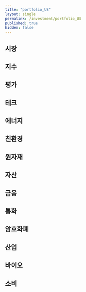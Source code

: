 ```yaml
---
title: "portfolio_US"
layout: single
permalink: /investment/portfolio_US
published: true
hidden: false
---
```


<head>
  <base target="_blank">
</head>



## 시장

<script type="text/javascript" src="https://s3.tradingview.com/external-embedding/embed-widget-market-overview.js" async>
{
	"colorTheme"			: "dark",
	"dateRange"				: "1D",
	"showChart"				: true,
	"locale"				: "en",
	"largeChartUrl"			: "",
	"isTransparent"			: true,
	"showSymbolLogo"		: false,
	"showFloatingTooltip"	: false,
	"width"					: "350",
	"height"				: "750",
	"plotLineColorGrowing"				: "rgba( 34  ,171 ,148 ,1    )",
	"belowLineFillColorGrowing"			: "rgba( 34  ,171 ,148 ,0.5  )",
	"belowLineFillColorGrowingBottom"	: "rgba( 34  ,171 ,148 ,0.1  )",
	"plotLineColorFalling"				: "rgba( 247 ,82  ,95  ,1    )",
	"belowLineFillColorFalling"			: "rgba( 247 ,82  ,95  ,0.5  )",
	"belowLineFillColorFallingBottom"	: "rgba( 247 ,82  ,95  ,0.1  )",
	"gridLineColor"						: "rgba( 255 ,255 ,255 ,0.25 )",
	"scaleFontColor"					: "rgba( 255 ,255 ,255 ,1    )",
	"symbolActiveColor"					: "rgba( 16  ,16  ,16  ,1    )",
	"tabs": [
		{
			"symbols": [
				{	"s": "AMEX:YINN"	,"d": "중국   | +3X"	},
				{	"s": "AMEX:YANG"	,"d": "중국   | -3X"	},
				{	"s": "AMEX:UBR"		,"d": "브라질  | +2X"	},
				{	"s": "AMEX:BZQ"		,"d": "브라질  | -2X"	},
				{	"s": "AMEX:EDC"		,"d": "신흥  | +3X"	},
				{	"s": "AMEX:EDZ"		,"d": "신흥  | -3X"	},
				{	"s": "AMEX:EZJ"		,"d": "일본  | +2X"	},
				{	"s": "AMEX:EWV"		,"d": "일본  | -2X"	},
				{	"s": "AMEX:UPV"		,"d": "유럽  | +2X"	},
				{	"s": "AMEX:EPV"		,"d": "유럽  | -2X"	},
				{	"s": "AMEX:EFO"		,"d": "EAFE  | +2X"	},
				{	"s": "AMEX:EFU"		,"d": "EAFE  | -2X"	}
			]
		}
	]
}
</script>



## 지수

<script type="text/javascript" src="https://s3.tradingview.com/external-embedding/embed-widget-market-overview.js" async>
{
	"colorTheme"			: "dark",
	"dateRange"				: "1D",
	"showChart"				: true,
	"locale"				: "en",
	"largeChartUrl"			: "",
	"isTransparent"			: true,
	"showSymbolLogo"		: false,
	"showFloatingTooltip"	: false,
	"width"					: "350",
	"height"				: "750",
	"plotLineColorGrowing"				: "rgba( 34  ,171 ,148 ,1    )",
	"belowLineFillColorGrowing"			: "rgba( 34  ,171 ,148 ,0.5  )",
	"belowLineFillColorGrowingBottom"	: "rgba( 34  ,171 ,148 ,0.1  )",
	"plotLineColorFalling"				: "rgba( 247 ,82  ,95  ,1    )",
	"belowLineFillColorFalling"			: "rgba( 247 ,82  ,95  ,0.5  )",
	"belowLineFillColorFallingBottom"	: "rgba( 247 ,82  ,95  ,0.1  )",
	"gridLineColor"						: "rgba( 255 ,255 ,255 ,0.25 )",
	"scaleFontColor"					: "rgba( 255 ,255 ,255 ,1    )",
	"symbolActiveColor"					: "rgba( 16  ,16  ,16  ,1    )",
	"tabs": [
		{
			"symbols": [
				{	"s": "AMEX:UDOW"	,"d": "다우존스  | +3X"		},
				{	"s": "AMEX:SDOW"	,"d": "다우존스  | -3X"		},
				{	"s": "NASDAQ:TQQQ"	,"d": "나스닥    | +3X"		},
				{	"s": "NASDAQ:SQQQ"	,"d": "나스닥    | -3X"		},
				{	"s": "AMEX:UPRO"	,"d": "S&P500  | +3X"		},
				{	"s": "AMEX:SPXU"	,"d": "S&P500  | -3X"		},
				{	"s": "AMEX:HIBL"	,"d": "S&P500 하이 베타  | +3X"		},
				{	"s": "AMEX:HIBS"	,"d": "S&P500 하이 베타  | -3X"		},
				{	"s": "AMEX:URTY"	,"d": "러셀2000 | +3X"		},
				{	"s": "AMEX:SRTY"	,"d": "러셀2000 | -3X"		},
				{	"s": "AMEX:SVXY"	,"d": "VIX     | -X"		},
				{	"s": "AMEX:UVXY"	,"d": "VIX     | +X"		}
			]
		}
	]
}
</script>



## 평가

<script type="text/javascript" src="https://s3.tradingview.com/external-embedding/embed-widget-market-overview.js" async>
{
	"colorTheme"			: "dark",
	"dateRange"				: "1D",
	"showChart"				: true,
	"locale"				: "en",
	"largeChartUrl"			: "",
	"isTransparent"			: true,
	"showSymbolLogo"		: false,
	"showFloatingTooltip"	: false,
	"width"					: "350",
	"height"				: "600",
	"plotLineColorGrowing"				: "rgba( 34  ,171 ,148 ,1    )",
	"belowLineFillColorGrowing"			: "rgba( 34  ,171 ,148 ,0.5  )",
	"belowLineFillColorGrowingBottom"	: "rgba( 34  ,171 ,148 ,0.1  )",
	"plotLineColorFalling"				: "rgba( 247 ,82  ,95  ,1    )",
	"belowLineFillColorFalling"			: "rgba( 247 ,82  ,95  ,0.5  )",
	"belowLineFillColorFallingBottom"	: "rgba( 247 ,82  ,95  ,0.1  )",
	"gridLineColor"						: "rgba( 255 ,255 ,255 ,0.25 )",
	"scaleFontColor"					: "rgba( 255 ,255 ,255 ,1    )",
	"symbolActiveColor"					: "rgba( 16  ,16  ,16  ,1    )",
	"tabs": [
		{
			"symbols": [
				{	"s": "AMEX:ARKK"	,"d": "혁신            | +X"				},
				{	"s": "NASDAQ:SARK"	,"d": "혁신            | -X"				},
				{	"s": "AMEX:IWF"		,"d": "성장            | 대형"				},
				{	"s": "AMEX:USMV"	,"d": "성장            | 저변동"			},
				{	"s": "AMEX:AVUS"	,"d": "가치            | 종합"				},
				{	"s": "AMEX:VTV"		,"d": "가치            | 대형"				},
				{	"s": "AMEX:SWAN"	,"d": "방어            | 채권+옵션"			},
				{	"s": "AMEX:NTSX"	,"d": "방어            | 주식+채권"			}
			]
		}
	]
}
</script>



## 테크

<script type="text/javascript" src="https://s3.tradingview.com/external-embedding/embed-widget-market-overview.js" async>
{
	"colorTheme"			: "dark",
	"dateRange"				: "1D",
	"showChart"				: true,
	"locale"				: "en",
	"largeChartUrl"			: "",
	"isTransparent"			: true,
	"showSymbolLogo"		: false,
	"showFloatingTooltip"	: false,
	"width"					: "350",
	"height"				: "700",
	"plotLineColorGrowing"				: "rgba( 34  ,171 ,148 ,1    )",
	"belowLineFillColorGrowing"			: "rgba( 34  ,171 ,148 ,0.5  )",
	"belowLineFillColorGrowingBottom"	: "rgba( 34  ,171 ,148 ,0.1  )",
	"plotLineColorFalling"				: "rgba( 247 ,82  ,95  ,1    )",
	"belowLineFillColorFalling"			: "rgba( 247 ,82  ,95  ,0.5  )",
	"belowLineFillColorFallingBottom"	: "rgba( 247 ,82  ,95  ,0.1  )",
	"gridLineColor"						: "rgba( 255 ,255 ,255 ,0.25 )",
	"scaleFontColor"					: "rgba( 255 ,255 ,255 ,1    )",
	"symbolActiveColor"					: "rgba( 16  ,16  ,16  ,1    )",
	"tabs": [
		{
			"symbols": [
				{	"s": "AMEX:TECL"	,"d": "테크   | +3X"		},
				{	"s": "AMEX:TECS"	,"d": "테크   | -3X"		},
				{	"s": "AMEX:FNGU"	,"d": "FANG  | +3X"			},
				{	"s": "AMEX:FNGD"	,"d": "FANG  | -3X"			},
				{	"s": "AMEX:SOXL"	,"d": "반도체  | +3X"		},
				{	"s": "AMEX:SOXS"	,"d": "반도체  | -3X"		},
				{	"s": "AMEX:CLDL"	,"d": "클라우드  | +2X"		},
				{	"s": "AMEX:CLDS"	,"d": "클라우드  | -2X"		},
				{	"s": "AMEX:KARS"	,"d": "미래차 | 종합"			},
				{	"s": "NASDAQ:DRIV"	,"d": "미래차 | 자율주행"		}
			]
		}
	]
}
</script>



## 에너지

<script type="text/javascript" src="https://s3.tradingview.com/external-embedding/embed-widget-market-overview.js" async>
{
	"colorTheme"			: "dark",
	"dateRange"				: "1D",
	"showChart"				: true,
	"locale"				: "en",
	"largeChartUrl"			: "",
	"isTransparent"			: true,
	"showSymbolLogo"		: false,
	"showFloatingTooltip"	: false,
	"width"					: "350",
	"height"				: "1000",
	"plotLineColorGrowing"				: "rgba( 34  ,171 ,148 ,1    )",
	"belowLineFillColorGrowing"			: "rgba( 34  ,171 ,148 ,0.5  )",
	"belowLineFillColorGrowingBottom"	: "rgba( 34  ,171 ,148 ,0.1  )",
	"plotLineColorFalling"				: "rgba( 247 ,82  ,95  ,1    )",
	"belowLineFillColorFalling"			: "rgba( 247 ,82  ,95  ,0.5  )",
	"belowLineFillColorFallingBottom"	: "rgba( 247 ,82  ,95  ,0.1  )",
	"gridLineColor"						: "rgba( 255 ,255 ,255 ,0.25 )",
	"scaleFontColor"					: "rgba( 255 ,255 ,255 ,1    )",
	"symbolActiveColor"					: "rgba( 16  ,16  ,16  ,1    )",
	"tabs": [
		{
			"symbols": [
				{	"s": "AMEX:UCO"		,"d": "석유     | +2X"		},
				{	"s": "AMEX:SCO"		,"d": "석유     | -2X"		},
				{	"s": "AMEX:BOIL"	,"d": "가스     | +2X"		},
				{	"s": "AMEX:KOLD"	,"d": "가스     | -2X"		},
				{	"s": "AMEX:NRGU"	,"d": "석유 업체 | +3X"		},
				{	"s": "AMEX:NRGD"	,"d": "석유 업체 | -3X"		},
				{	"s": "AMEX:GUSH"	,"d": "석유/가스 | +2X"		},
				{	"s": "AMEX:DRIP"	,"d": "석유/가스 | -2X"		},
				{	"s": "AMEX:OILU"	,"d": "석유/가스 | +3X"		},
				{	"s": "AMEX:OILD"	,"d": "석유/가스 | -3X"		},
				{	"s": "AMEX:ERX"		,"d": "에너지    | +2X"		},
				{	"s": "AMEX:ERY"		,"d": "에너지    | -2X"		},
				{	"s": "AMEX:UPW"		,"d": "유틸리티  | +2X"		},
				{	"s": "AMEX:SDP"		,"d": "유틸리티  | -2X"		}
			]
		}
	]
}
</script>



## 친환경

<script type="text/javascript" src="https://s3.tradingview.com/external-embedding/embed-widget-market-overview.js" async>
{
	"colorTheme"			: "dark",
	"dateRange"				: "1D",
	"showChart"				: true,
	"locale"				: "en",
	"largeChartUrl"			: "",
	"isTransparent"			: true,
	"showSymbolLogo"		: false,
	"showFloatingTooltip"	: false,
	"width"					: "350",
	"height"				: "750",
	"plotLineColorGrowing"				: "rgba( 34  ,171 ,148 ,1    )",
	"belowLineFillColorGrowing"			: "rgba( 34  ,171 ,148 ,0.5  )",
	"belowLineFillColorGrowingBottom"	: "rgba( 34  ,171 ,148 ,0.1  )",
	"plotLineColorFalling"				: "rgba( 247 ,82  ,95  ,1    )",
	"belowLineFillColorFalling"			: "rgba( 247 ,82  ,95  ,0.5  )",
	"belowLineFillColorFallingBottom"	: "rgba( 247 ,82  ,95  ,0.1  )",
	"gridLineColor"						: "rgba( 255 ,255 ,255 ,0.25 )",
	"scaleFontColor"					: "rgba( 255 ,255 ,255 ,1    )",
	"symbolActiveColor"					: "rgba( 16  ,16  ,16  ,1    )",
	"tabs": [
		{
			"symbols": [
				{	"s": "NASDAQ:ICLN"		,"d": "종합   | 세계"		},
				{	"s": "NASDAQ:QCLN"		,"d": "종합   | 미국"		},
				{	"s": "AMEX:TAN"			,"d": "에너지 | 태양"		},
				{	"s": "AMEX:FAN"			,"d": "에너지 | 풍력"		},
				{	"s": "NASDAQ:PHO"		,"d": "에너지 | 수자원"		},
				{	"s": "NASDAQ:HYDR"		,"d": "에너지 | 수소"		},
				{	"s": "AMEX:CRBN"		,"d": "탄소   | 저탄소"		},
				{	"s": "AMEX:KRBN"		,"d": "탄소   | 배출권"		},
				{	"s": "AMEX:LIT"			,"d": "배터리 | 리튬"		},
				{	"s": "NASDAQ:GRID"		,"d": "배터리 | 그리드"		}
			]
		}
	]
}
</script>



## 원자재

<script type="text/javascript" src="https://s3.tradingview.com/external-embedding/embed-widget-market-overview.js" async>
{
	"colorTheme"			: "dark",
	"dateRange"				: "1D",
	"showChart"				: true,
	"locale"				: "en",
	"largeChartUrl"			: "",
	"isTransparent"			: true,
	"showSymbolLogo"		: false,
	"showFloatingTooltip"	: false,
	"width"					: "350",
	"height"				: "600",
	"plotLineColorGrowing"				: "rgba( 34  ,171 ,148 ,1    )",
	"belowLineFillColorGrowing"			: "rgba( 34  ,171 ,148 ,0.5  )",
	"belowLineFillColorGrowingBottom"	: "rgba( 34  ,171 ,148 ,0.1  )",
	"plotLineColorFalling"				: "rgba( 247 ,82  ,95  ,1    )",
	"belowLineFillColorFalling"			: "rgba( 247 ,82  ,95  ,0.5  )",
	"belowLineFillColorFallingBottom"	: "rgba( 247 ,82  ,95  ,0.1  )",
	"gridLineColor"						: "rgba( 255 ,255 ,255 ,0.25 )",
	"scaleFontColor"					: "rgba( 255 ,255 ,255 ,1    )",
	"symbolActiveColor"					: "rgba( 16  ,16  ,16  ,1    )",
	"tabs": [
		{
			"symbols": [
				{	"s": "AMEX:UYM"		,"d": "금속   | +2X"		},
				{	"s": "AMEX:SMN"		,"d": "금속   | -2X"		},
				{	"s": "AMEX:JJU"		,"d": "알루미늄"		},
				{	"s": "AMEX:CPER"	,"d": "구리"		},
				{	"s": "AMEX:JJN"		,"d": "니켈"		},
				{	"s": "AMEX:PPLT"	,"d": "백금"		},
				{	"s": "AMEX:PALL"	,"d": "팔라듐"		},
				{	"s": "AMEX:REMX"	,"d": "희토류"		}
			]
		}
	]
}
</script>



## 자산

<script type="text/javascript" src="https://s3.tradingview.com/external-embedding/embed-widget-market-overview.js" async>
{
	"colorTheme"			: "dark",
	"dateRange"				: "1D",
	"showChart"				: true,
	"locale"				: "en",
	"largeChartUrl"			: "",
	"isTransparent"			: true,
	"showSymbolLogo"		: false,
	"showFloatingTooltip"	: false,
	"width"					: "350",
	"height"				: "750",
	"plotLineColorGrowing"				: "rgba( 34  ,171 ,148 ,1    )",
	"belowLineFillColorGrowing"			: "rgba( 34  ,171 ,148 ,0.5  )",
	"belowLineFillColorGrowingBottom"	: "rgba( 34  ,171 ,148 ,0.1  )",
	"plotLineColorFalling"				: "rgba( 247 ,82  ,95  ,1    )",
	"belowLineFillColorFalling"			: "rgba( 247 ,82  ,95  ,0.5  )",
	"belowLineFillColorFallingBottom"	: "rgba( 247 ,82  ,95  ,0.1  )",
	"gridLineColor"						: "rgba( 255 ,255 ,255 ,0.25 )",
	"scaleFontColor"					: "rgba( 255 ,255 ,255 ,1    )",
	"symbolActiveColor"					: "rgba( 16  ,16  ,16  ,1    )",
	"tabs": [
		{
			"symbols": [
				{	"s": "AMEX:UGL"		,"d": "금   | +2X"		},
				{	"s": "AMEX:GLL"		,"d": "금   | -2X"		},
				{	"s": "AMEX:NUGT"	,"d": "금광 | +2X"		},
				{	"s": "AMEX:DUST"	,"d": "금광 | -2X"		},
				{	"s": "AMEX:AGQ"		,"d": "은   | +2X"		},
				{	"s": "AMEX:ZSL"		,"d": "은   | -2X"		},
				{	"s": "AMEX:SOYB"	,"d": "콩"		},
				{	"s": "AMEX:CORN"	,"d": "옥수수"		},
				{	"s": "AMEX:WEAT"	,"d": "밀"		},
				{	"s": "AMEX:JJA"		,"d": "농산물"		}
			]
		}
	]
}
</script>



## 금융

<script type="text/javascript" src="https://s3.tradingview.com/external-embedding/embed-widget-market-overview.js" async>
{
	"colorTheme"			: "dark",
	"dateRange"				: "1D",
	"showChart"				: true,
	"locale"				: "en",
	"largeChartUrl"			: "",
	"isTransparent"			: true,
	"showSymbolLogo"		: false,
	"showFloatingTooltip"	: false,
	"width"					: "350",
	"height"				: "500",
	"plotLineColorGrowing"				: "rgba( 34  ,171 ,148 ,1    )",
	"belowLineFillColorGrowing"			: "rgba( 34  ,171 ,148 ,0.5  )",
	"belowLineFillColorGrowingBottom"	: "rgba( 34  ,171 ,148 ,0.1  )",
	"plotLineColorFalling"				: "rgba( 247 ,82  ,95  ,1    )",
	"belowLineFillColorFalling"			: "rgba( 247 ,82  ,95  ,0.5  )",
	"belowLineFillColorFallingBottom"	: "rgba( 247 ,82  ,95  ,0.1  )",
	"gridLineColor"						: "rgba( 255 ,255 ,255 ,0.25 )",
	"scaleFontColor"					: "rgba( 255 ,255 ,255 ,1    )",
	"symbolActiveColor"					: "rgba( 16  ,16  ,16  ,1    )",
	"tabs": [
		{
			"symbols": [
				{	"s": "AMEX:FAS"			,"d": "금융    | +3X"		},
				{	"s": "AMEX:FAX"			,"d": "금융    | -3X"		},
				{	"s": "AMEX:BNKU"		,"d": "대형은행 | +3X"		},
				{	"s": "AMEX:BNKD"		,"d": "대형은행 | -3X"		},
				{	"s": "AMEX:IPO"			,"d": "IPO"					},
				{	"s": "AMEX:ARKF"		,"d": "핀테크"				}
			]
		}
	]
}
</script>



## 통화

<script type="text/javascript" src="https://s3.tradingview.com/external-embedding/embed-widget-market-overview.js" async>
{
	"colorTheme"			: "dark",
	"dateRange"				: "1D",
	"showChart"				: true,
	"locale"				: "en",
	"largeChartUrl"			: "",
	"isTransparent"			: true,
	"showSymbolLogo"		: false,
	"showFloatingTooltip"	: false,
	"width"					: "350",
	"height"				: "800",
	"plotLineColorGrowing"				: "rgba( 34  ,171 ,148 ,1    )",
	"belowLineFillColorGrowing"			: "rgba( 34  ,171 ,148 ,0.5  )",
	"belowLineFillColorGrowingBottom"	: "rgba( 34  ,171 ,148 ,0.1  )",
	"plotLineColorFalling"				: "rgba( 247 ,82  ,95  ,1    )",
	"belowLineFillColorFalling"			: "rgba( 247 ,82  ,95  ,0.5  )",
	"belowLineFillColorFallingBottom"	: "rgba( 247 ,82  ,95  ,0.1  )",
	"gridLineColor"						: "rgba( 255 ,255 ,255 ,0.25 )",
	"scaleFontColor"					: "rgba( 255 ,255 ,255 ,1    )",
	"symbolActiveColor"					: "rgba( 16  ,16  ,16  ,1    )",
	"tabs": [
		{
			"symbols": [
				{	"s": "AMEX:TIPL"	,"d": "채권/TIPS | +2X"			},
				{	"s": "AMEX:TIPD"	,"d": "채권/TIPS | -2X"			},
				{	"s": "AMEX:TMF"		,"d": "채권/20y | +3X"			},
				{	"s": "AMEX:TMV"		,"d": "채권/20y | -3X"			},
				{	"s": "AMEX:TYD"		,"d": "채권/10y | +3X"			},
				{	"s": "AMEX:TYO"		,"d": "채권/10y | -3X"			},
				{	"s": "AMEX:UUP"		,"d": "외환/달러인덱스 | +1X"			},
				{	"s": "AMEX:UDN"		,"d": "외환/달러인덱스 | -1X"			},
				{	"s": "AMEX:ULE"		,"d": "외환/유로 | +2X"			},
				{	"s": "AMEX:EUO"		,"d": "외환/유로 | -2X"			},
				{	"s": "AMEX:YCL"		,"d": "외환/일본 | +2X"			},
				{	"s": "AMEX:YCS"		,"d": "외환/일본 | -2X"			}
			]
		}
	]
}
</script>



## 암호화폐

<script type="text/javascript" src="https://s3.tradingview.com/external-embedding/embed-widget-market-overview.js" async>
{
	"colorTheme"			: "dark",
	"dateRange"				: "1D",
	"showChart"				: true,
	"locale"				: "en",
	"largeChartUrl"			: "",
	"isTransparent"			: true,
	"showSymbolLogo"		: false,
	"showFloatingTooltip"	: false,
	"width"					: "350",
	"height"				: "500",
	"plotLineColorGrowing"				: "rgba( 34  ,171 ,148 ,1    )",
	"belowLineFillColorGrowing"			: "rgba( 34  ,171 ,148 ,0.5  )",
	"belowLineFillColorGrowingBottom"	: "rgba( 34  ,171 ,148 ,0.1  )",
	"plotLineColorFalling"				: "rgba( 247 ,82  ,95  ,1    )",
	"belowLineFillColorFalling"			: "rgba( 247 ,82  ,95  ,0.5  )",
	"belowLineFillColorFallingBottom"	: "rgba( 247 ,82  ,95  ,0.1  )",
	"gridLineColor"						: "rgba( 255 ,255 ,255 ,0.25 )",
	"scaleFontColor"					: "rgba( 255 ,255 ,255 ,1    )",
	"symbolActiveColor"					: "rgba( 16  ,16  ,16  ,1    )",
	"tabs": [
		{
			"symbols": [
				{	"s": "AMEX:BITO"		,"d": "비트코인"			},
				{	"s": "AMEX:BITQ"		,"d": "암호화폐 기업"		},
				{	"s": "AMEX:BLOK"		,"d": "블록체인 기업"		},
				{	"s": "NASDAQ:BLCN"		,"d": "블록체인 기업"		},
				{	"s": "NASDAQ:LEGR"		,"d": "블록체인 기업"		},
				{	"s": "NASDAQ:BKCH"		,"d": "블록체인 기업"		}
			]
		}
	]
}
</script>



## 산업

<script type="text/javascript" src="https://s3.tradingview.com/external-embedding/embed-widget-market-overview.js" async>
{
	"colorTheme"			: "dark",
	"dateRange"				: "1D",
	"showChart"				: true,
	"locale"				: "en",
	"largeChartUrl"			: "",
	"isTransparent"			: true,
	"showSymbolLogo"		: false,
	"showFloatingTooltip"	: false,
	"width"					: "350",
	"height"				: "750",
	"plotLineColorGrowing"				: "rgba( 34  ,171 ,148 ,1    )",
	"belowLineFillColorGrowing"			: "rgba( 34  ,171 ,148 ,0.5  )",
	"belowLineFillColorGrowingBottom"	: "rgba( 34  ,171 ,148 ,0.1  )",
	"plotLineColorFalling"				: "rgba( 247 ,82  ,95  ,1    )",
	"belowLineFillColorFalling"			: "rgba( 247 ,82  ,95  ,0.5  )",
	"belowLineFillColorFallingBottom"	: "rgba( 247 ,82  ,95  ,0.1  )",
	"gridLineColor"						: "rgba( 255 ,255 ,255 ,0.25 )",
	"scaleFontColor"					: "rgba( 255 ,255 ,255 ,1    )",
	"symbolActiveColor"					: "rgba( 16  ,16  ,16  ,1    )",
	"tabs": [
		{
			"symbols": [
				{	"s": "AMEX:ARKX"	,"d": "항공/우주"			},
				{	"s": "AMEX:JETS"	,"d": "항공/세계"			},
				{	"s": "AMEX:DFEN"	,"d": "항공/국방 | +3X"		},
				{	"s": "AMEX:DUSL"	,"d": "산업     | +3X"		},
				{	"s": "AMEX:PAVE"	,"d": "인프라"				},
				{	"s": "AMEX:NAIL"	,"d": "건축     | +3X"		},
				{	"s": "AMEX:DRN"		,"d": "부동산    | +3X"		},
				{	"s": "AMEX:DRV"		,"d": "부동산    | -3X"		},
				{	"s": "AMEX:TPOR"	,"d": "운송     | +3X"		},
				{	"s": "AMEX:BDRY"	,"d": "벌크 화물"			}
			]
		}
	]
}
</script>



## 바이오

<script type="text/javascript" src="https://s3.tradingview.com/external-embedding/embed-widget-market-overview.js" async>
{
	"colorTheme"			: "dark",
	"dateRange"				: "1D",
	"showChart"				: true,
	"locale"				: "en",
	"largeChartUrl"			: "",
	"isTransparent"			: true,
	"showSymbolLogo"		: false,
	"showFloatingTooltip"	: false,
	"width"					: "350",
	"height"				: "500",
	"plotLineColorGrowing"				: "rgba( 34  ,171 ,148 ,1    )",
	"belowLineFillColorGrowing"			: "rgba( 34  ,171 ,148 ,0.5  )",
	"belowLineFillColorGrowingBottom"	: "rgba( 34  ,171 ,148 ,0.1  )",
	"plotLineColorFalling"				: "rgba( 247 ,82  ,95  ,1    )",
	"belowLineFillColorFalling"			: "rgba( 247 ,82  ,95  ,0.5  )",
	"belowLineFillColorFallingBottom"	: "rgba( 247 ,82  ,95  ,0.1  )",
	"gridLineColor"						: "rgba( 255 ,255 ,255 ,0.25 )",
	"scaleFontColor"					: "rgba( 255 ,255 ,255 ,1    )",
	"symbolActiveColor"					: "rgba( 16  ,16  ,16  ,1    )",
	"tabs": [
		{
			"symbols": [
				{	"s": "AMEX:LABU"	,"d": "바이오   | +3X"		},
				{	"s": "AMEX:LABD"	,"d": "바이오   | -3X"		},
				{	"s": "AMEX:RXL"		,"d": "헬스케어   | +2X"		},
				{	"s": "AMEX:RXD"		,"d": "헬스케어   | -2X"		},
				{	"s": "AMEX:PILL"	,"d": "제약    | +3X"		},
				{	"s": "AMEX:ARKG"	,"d": "유전공학"			}
			]
		}
	]
}
</script>



## 소비

<script type="text/javascript" src="https://s3.tradingview.com/external-embedding/embed-widget-market-overview.js" async>
{
	"colorTheme"			: "dark",
	"dateRange"				: "1D",
	"showChart"				: true,
	"locale"				: "en",
	"largeChartUrl"			: "",
	"isTransparent"			: true,
	"showSymbolLogo"		: false,
	"showFloatingTooltip"	: false,
	"width"					: "350",
	"height"				: "600",
	"plotLineColorGrowing"				: "rgba( 34  ,171 ,148 ,1    )",
	"belowLineFillColorGrowing"			: "rgba( 34  ,171 ,148 ,0.5  )",
	"belowLineFillColorGrowingBottom"	: "rgba( 34  ,171 ,148 ,0.1  )",
	"plotLineColorFalling"				: "rgba( 247 ,82  ,95  ,1    )",
	"belowLineFillColorFalling"			: "rgba( 247 ,82  ,95  ,0.5  )",
	"belowLineFillColorFallingBottom"	: "rgba( 247 ,82  ,95  ,0.1  )",
	"gridLineColor"						: "rgba( 255 ,255 ,255 ,0.25 )",
	"scaleFontColor"					: "rgba( 255 ,255 ,255 ,1    )",
	"symbolActiveColor"					: "rgba( 16  ,16  ,16  ,1    )",
	"tabs": [
		{
			"symbols": [
				{	"s": "AMEX:UGE"			,"d": "소비재 | +2X"		},
				{	"s": "AMEX:SZK"			,"d": "소비재 | -2X"		},
				{	"s": "AMEX:UCC"			,"d": "소비자 서비스 | +2X"		},
				{	"s": "AMEX:SCC"			,"d": "소비자 서비스 | -2X"		},
				{	"s": "AMEX:RETL"		,"d": "생필품    | +3X"		},
				{	"s": "AMEX:XLP"			,"d": "필수소비재"			},
				{	"s": "AMEX:WANT"		,"d": "자유소비재 | +3X"	}
			]
		}
	]
}
</script>
